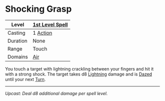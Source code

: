 # Shocking Grasp

| Level    | [1st Level Spell](1st%20Level%20Spells.md)                                           |
| -------- | --------------------------------------------------- |
| Casting  | 1 [Action](../../../../Game%20Procedures/Core%20Procedures/Action.md) |
| Duration | None                                                |
| Range    | Touch                                               |
| Domains  | [Air](../../Spell%20Domains/Air.md)              |

You touch a target with lightning crackling between your fingers and hit it with a strong shock. The target takes d8 [Lightning](../../../../Game%20Procedures/Combat/Damage%20Types/Lightning.md) damage and is [Dazed](../../../../Game%20Procedures/Conditions/Dazed.md) until your next [Turn](../../../../Game%20Procedures/Core%20Procedures/Turn.md).

---
*Upcast: Deal d8 additional damage per spell level.*
